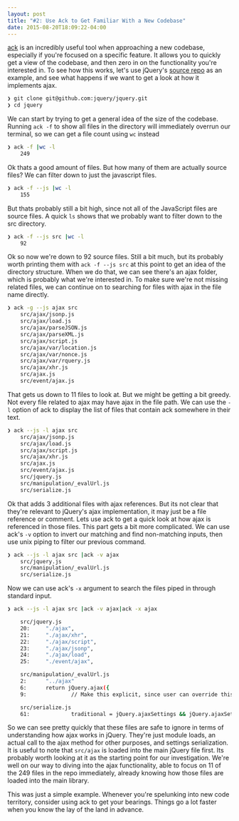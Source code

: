 ```yaml
---
layout: post
title: "#2: Use Ack to Get Familiar With a New Codebase"
date: 2015-08-20T18:09:22-04:00
---
```


[ack](http://beyondgrep.com/) is an incredibly useful tool when approaching a new codebase, especially if you're focused on a specific feature. It allows you to quickly get a view of the codebase, and then zero in on the functionality you're interested in.  To see how this works, let's use jQuery's [source repo](https://github.com/jquery/jquery) as an example, and see what happens if we want to get a look at how it implements ajax.

```bash get jQuery
❯ git clone git@github.com:jquery/jquery.git
❯ cd jquery
```

We can start by trying to get a general idea of the size of the codebase.  Running `ack -f` to show all files in the directory will immediately overrun our terminal, so we can get a file count using `wc` instead

```bash
❯ ack -f |wc -l
    249
```

Ok thats a good amount of files.  But how many of them are actually source files?  We can filter down to just the javascript files.

```bash
❯ ack -f --js |wc -l
    155
```

But thats probably still a bit high, since not all of the JavaScript files are source files.  A quick `ls` shows that we probably want to filter down to the src directory.  

```bash
❯ ack -f --js src |wc -l
    92
```

Ok so now we're down to 92 source files.  Still a bit much, but its probably worth printing them with `ack -f --js src` at this point to get an idea of the directory structure.  When we do that, we can see there's an ajax folder, which is probably what we're interested in.  To make sure we're not missing related files, we can continue on to searching for files with ajax in the file name directly.

```bash
❯ ack -g --js ajax src
    src/ajax/jsonp.js
    src/ajax/load.js
    src/ajax/parseJSON.js
    src/ajax/parseXML.js
    src/ajax/script.js
    src/ajax/var/location.js
    src/ajax/var/nonce.js
    src/ajax/var/rquery.js
    src/ajax/xhr.js
    src/ajax.js
    src/event/ajax.js
```

That gets us down to 11 files to look at.  But we might be getting a bit greedy.  Not every file related to ajax may have ajax in the file path.  We can use the `-l` option of ack to display the list of files that contain ack somewhere in their text.

```bash
❯ ack --js -l ajax src
    src/ajax/jsonp.js
    src/ajax/load.js
    src/ajax/script.js
    src/ajax/xhr.js
    src/ajax.js
    src/event/ajax.js
    src/jquery.js
    src/manipulation/_evalUrl.js
    src/serialize.js
```

Ok that adds 3 additional files with ajax references.  But its not clear that they're relevant to jQuery's ajax implementation, it may just be a file reference or comment.  Lets use ack to get a quick look at how ajax is referenced in those files.  This part gets a bit more complicated.  We can use ack's `-v` option to invert our matching and find non-matching inputs, then use unix piping to filter our previous command.

```bash
❯ ack --js -l ajax src |ack -v ajax
    src/jquery.js
    src/manipulation/_evalUrl.js
    src/serialize.js
```

Now we can use ack's `-x` argument to search the files piped in through standard input.

```bash
❯ ack --js -l ajax src |ack -v ajax|ack -x ajax

    src/jquery.js
    20:     "./ajax",
    21:     "./ajax/xhr",
    22:     "./ajax/script",
    23:     "./ajax/jsonp",
    24:     "./ajax/load",
    25:     "./event/ajax",

    src/manipulation/_evalUrl.js
    2:      "../ajax"
    6:      return jQuery.ajax({
    9:              // Make this explicit, since user can override this through ajaxSetup (#11264)

    src/serialize.js
    61:             traditional = jQuery.ajaxSettings && jQuery.ajaxSettings.traditional;
```

So we can see pretty quickly that these files are safe to ignore in terms of understanding how ajax works in jQuery.  They're just module loads, an actual call to the ajax method for other purposes, and settings serialization. It is useful to note that `src/ajax` is loaded into the main jQuery file first. Its probably worth looking at it as the starting point for our investigation. We're well on our way to diving into the ajax functionality, able to focus on 11 of the 249 files in the repo immediately, already knowing how those files are loaded into the main library.

This was just a simple example.  Whenever you're spelunking into new code territory, consider using ack to get your bearings.  Things go a lot faster when you know the lay of the land in advance.

